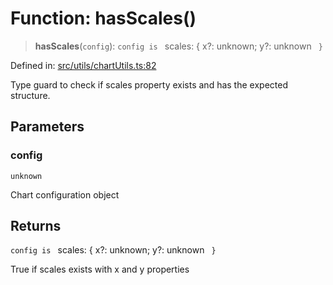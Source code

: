 # Function: hasScales()

> **hasScales**(`config`): `config is ` scales: { x?: unknown; y?: unknown ` }`

Defined in: [src/utils/chartUtils.ts:82](https://github.com/Nick2bad4u/Uptime-Watcher/blob/8a1973382d5fe14c52996ecda381894eb7ecd4a6/src/utils/chartUtils.ts#L82)

Type guard to check if scales property exists and has the expected structure.

## Parameters

### config

`unknown`

Chart configuration object

## Returns

`config is ` scales: { x?: unknown; y?: unknown ` }`

True if scales exists with x and y properties
